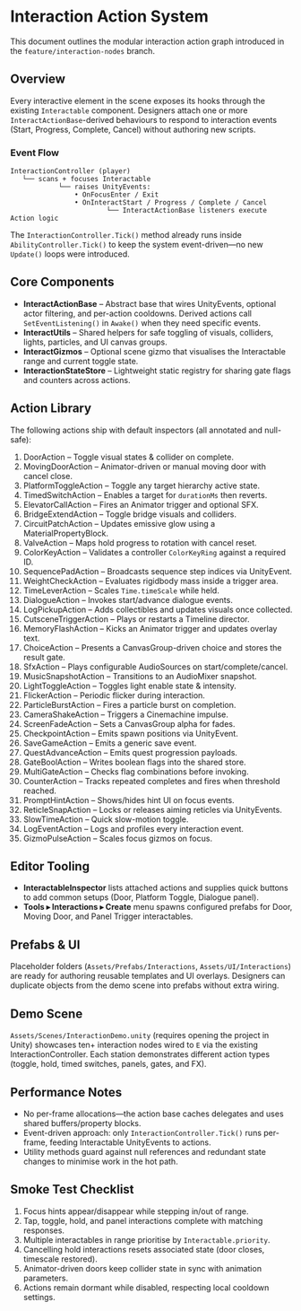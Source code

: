 # Interaction Action System

This document outlines the modular interaction action graph introduced in the `feature/interaction-nodes` branch.

## Overview

Every interactive element in the scene exposes its hooks through the existing `Interactable` component. Designers attach one or more `InteractActionBase`-derived behaviours to respond to interaction events (Start, Progress, Complete, Cancel) without authoring new scripts.

### Event Flow

```
InteractionController (player)
   └── scans + focuses Interactable
            └── raises UnityEvents:
                • OnFocusEnter / Exit
                • OnInteractStart / Progress / Complete / Cancel
                        └── InteractActionBase listeners execute Action logic
```

The `InteractionController.Tick()` method already runs inside `AbilityController.Tick()` to keep the system event-driven—no new `Update()` loops were introduced.

## Core Components

- **InteractActionBase** – Abstract base that wires UnityEvents, optional actor filtering, and per-action cooldowns. Derived actions call `SetEventListening()` in `Awake()` when they need specific events.
- **InteractUtils** – Shared helpers for safe toggling of visuals, colliders, lights, particles, and UI canvas groups.
- **InteractGizmos** – Optional scene gizmo that visualises the Interactable range and current toggle state.
- **InteractionStateStore** – Lightweight static registry for sharing gate flags and counters across actions.

## Action Library

The following actions ship with default inspectors (all annotated and null-safe):

1. DoorAction – Toggle visual states & collider on complete.
2. MovingDoorAction – Animator-driven or manual moving door with cancel close.
3. PlatformToggleAction – Toggle any target hierarchy active state.
4. TimedSwitchAction – Enables a target for `durationMs` then reverts.
5. ElevatorCallAction – Fires an Animator trigger and optional SFX.
6. BridgeExtendAction – Toggle bridge visuals and colliders.
7. CircuitPatchAction – Updates emissive glow using a MaterialPropertyBlock.
8. ValveAction – Maps hold progress to rotation with cancel reset.
9. ColorKeyAction – Validates a controller `ColorKeyRing` against a required ID.
10. SequencePadAction – Broadcasts sequence step indices via UnityEvent.
11. WeightCheckAction – Evaluates rigidbody mass inside a trigger area.
12. TimeLeverAction – Scales `Time.timeScale` while held.
13. DialogueAction – Invokes start/advance dialogue events.
14. LogPickupAction – Adds collectibles and updates visuals once collected.
15. CutsceneTriggerAction – Plays or restarts a Timeline director.
16. MemoryFlashAction – Kicks an Animator trigger and updates overlay text.
17. ChoiceAction – Presents a CanvasGroup-driven choice and stores the result gate.
18. SfxAction – Plays configurable AudioSources on start/complete/cancel.
19. MusicSnapshotAction – Transitions to an AudioMixer snapshot.
20. LightToggleAction – Toggles light enable state & intensity.
21. FlickerAction – Periodic flicker during interaction.
22. ParticleBurstAction – Fires a particle burst on completion.
23. CameraShakeAction – Triggers a Cinemachine impulse.
24. ScreenFadeAction – Sets a CanvasGroup alpha for fades.
25. CheckpointAction – Emits spawn positions via UnityEvent.
26. SaveGameAction – Emits a generic save event.
27. QuestAdvanceAction – Emits quest progression payloads.
28. GateBoolAction – Writes boolean flags into the shared store.
29. MultiGateAction – Checks flag combinations before invoking.
30. CounterAction – Tracks repeated completes and fires when threshold reached.
31. PromptHintAction – Shows/hides hint UI on focus events.
32. ReticleSnapAction – Locks or releases aiming reticles via UnityEvents.
33. SlowTimeAction – Quick slow-motion toggle.
34. LogEventAction – Logs and profiles every interaction event.
35. GizmoPulseAction – Scales focus gizmos on focus.

## Editor Tooling

- **InteractableInspector** lists attached actions and supplies quick buttons to add common setups (Door, Platform Toggle, Dialogue panel).
- **Tools ▸ Interactions ▸ Create** menu spawns configured prefabs for Door, Moving Door, and Panel Trigger interactables.

## Prefabs & UI

Placeholder folders (`Assets/Prefabs/Interactions`, `Assets/UI/Interactions`) are ready for authoring reusable templates and UI overlays. Designers can duplicate objects from the demo scene into prefabs without extra wiring.

## Demo Scene

`Assets/Scenes/InteractionDemo.unity` (requires opening the project in Unity) showcases ten+ interaction nodes wired to `E` via the existing InteractionController. Each station demonstrates different action types (toggle, hold, timed switches, panels, gates, and FX).

## Performance Notes

- No per-frame allocations—the action base caches delegates and uses shared buffers/property blocks.
- Event-driven approach: only `InteractionController.Tick()` runs per-frame, feeding Interactable UnityEvents to actions.
- Utility methods guard against null references and redundant state changes to minimise work in the hot path.

## Smoke Test Checklist

1. Focus hints appear/disappear while stepping in/out of range.
2. Tap, toggle, hold, and panel interactions complete with matching responses.
3. Multiple interactables in range prioritise by `Interactable.priority`.
4. Cancelling hold interactions resets associated state (door closes, timescale restored).
5. Animator-driven doors keep collider state in sync with animation parameters.
6. Actions remain dormant while disabled, respecting local cooldown settings.

